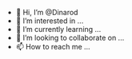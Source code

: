 - 👋 Hi, I’m @Dinarod
- 👀 I’m interested in ...
- 🌱 I’m currently learning ...
- 💞️ I’m looking to collaborate on ...
- 📫 How to reach me ...

<!---
Dinarod/Dinarod is a ✨ special ✨ repository because its `README.md` (this file) appears on your GitHub profile.
You can click the Preview link to take a look at your changes.
--->
